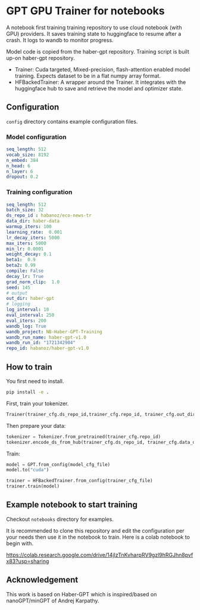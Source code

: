 # GPT GPU Trainer for notebooks

A notebook first training training repository to use cloud notebook (with GPU) providers. It saves training state to huggingface to resume after a crash. It logs to wandb to monitor progress.  

Model code is copied from the haber-gpt repository. Training script is built up-on haber-gpt repository. 

- Trainer: Cuda targeted, Mixed-precision, flash-attention enabled model training. Expects dataset to be in a flat numpy array format.
- HFBackedTrainer: A wrapper around the Trainer. It integrates with the huggingface hub to save and retrieve the model and optimizer state.

## Configuration

`config` directory contains example configuration files.

### Model configuration

```yaml
seq_length: 512
vocab_size: 8192
n_embed: 384
n_head: 6
n_layer: 6
dropout: 0.2
```

### Training configuration

```yaml
seq_length: 512
batch_size: 32
ds_repo_id : habanoz/eco-news-tr
data_dir: haber-data
warmup_iters: 100
learning_rate:  0.001
lr_decay_iters: 5000
max_iters: 5000
min_lr: 0.0001
weight_decay: 0.1
beta1:  0.9
beta2: 0.99
compile: False
decay_lr: True
grad_norm_clip:  1.0
seed: 145
# output
out_dir: haber-gpt
# logging 
log_interval: 10
eval_interval: 250
eval_iters: 200
wandb_log: True
wandb_project: NB-Haber-GPT-Training
wandb_run_name: haber-gpt-v1.0
wandb_run_id: "1721342904"
repo_id: habanoz/haber-gpt-v1.0
```

## How to train

You first need to install.
```bash
pip install -e .
```


First, train your tokenizer.

```python
Trainer(trainer_cfg.ds_repo_id,trainer_cfg.repo_id, trainer_cfg.out_dir).train()
```

Then prepare your data:

```python
tokenizer = Tokenizer.from_pretrained(trainer_cfg.repo_id)
tokenizer.encode_ds_from_hub(trainer_cfg.ds_repo_id, trainer_cfg.data_dir)
```

Train:
```python
model = GPT.from_config(model_cfg_file)
model.to("cuda")

trainer = HFBackedTrainer.from_config(trainer_cfg_file)
trainer.train(model)
```

## Example notebook to start training

Checkout `notebooks` directory for examples. 

It is recommended to clone this repository and edit the configuration per your needs then use it in the notebook to train. Here is a colab notebook to begin with.

https://colab.research.google.com/drive/14jIzTnKvharpRV9gzl9hRGJhn8pvfx83?usp=sharing

## Acknowledgement

This work is based on Haber-GPT which is inspired/based on nanoGPT/minGPT of Andrej Karpathy.  
